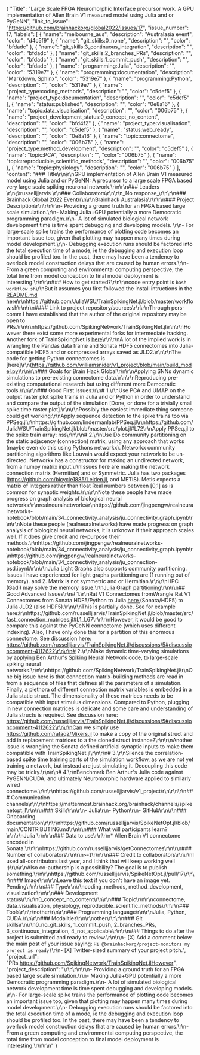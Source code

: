 {
  "Title": "Large Scale FPGA Neuromorphic Interface precursor work. A GPU implementation of Allen Brain V1 measured model using Julia and or PyGeNN",
  "link_to_issue": "https://github.com/brainhackorg/global2022/issues/17",
  "issue_number": 17,
  "labels": [
    {
      "name": "melbourne_aus",
      "description": "Australasia event",
      "color": "d4c5f9"
    },
    {
      "name": "git_skills:0_none",
      "description": "",
      "color": "bfdadc"
    },
    {
      "name": "git_skills:3_continuous_integration",
      "description": "",
      "color": "bfdadc"
    },
    {
      "name": "git_skills:2_branches_PRs",
      "description": "",
      "color": "bfdadc"
    },
    {
      "name": "git_skills:1_commit_push",
      "description": "",
      "color": "bfdadc"
    },
    {
      "name": "programming:Julia",
      "description": "",
      "color": "5319e7"
    },
    {
      "name": "programming:documentation",
      "description": "Markdown, Sphinx",
      "color": "5319e7"
    },
    {
      "name": "programming:Python",
      "description": "",
      "color": "5319e7"
    },
    {
      "name": "project_type:coding_methods",
      "description": "",
      "color": "c5def5"
    },
    {
      "name": "project_type:documentation",
      "description": "",
      "color": "c5def5"
    },
    {
      "name": "status:published",
      "description": "",
      "color": "0e8a16"
    },
    {
      "name": "topic:data_visualisation",
      "description": "",
      "color": "006b75"
    },
    {
      "name": "project_development_status:0_concept_no_content",
      "description": "",
      "color": "bfd4f2"
    },
    {
      "name": "project_type:visualisation",
      "description": "",
      "color": "c5def5"
    },
    {
      "name": "status:web_ready",
      "description": "",
      "color": "0e8a16"
    },
    {
      "name": "topic:connectome",
      "description": "",
      "color": "006b75"
    },
    {
      "name": "project_type:method_development",
      "description": "",
      "color": "c5def5"
    },
    {
      "name": "topic:PCA",
      "description": "",
      "color": "006b75"
    },
    {
      "name": "topic:reproducible_scientific_methods",
      "description": "",
      "color": "006b75"
    },
    {
      "name": "topic:physiology",
      "description": "",
      "color": "006b75"
    }
  ],
  "content": "### Title\r\n\r\nGPU implementation of Allen Brain V1 measured model using Julia and or PyGeNN: A precursor to a large scale FPGA based very large scale spiking neuronal network.\r\n\r\n### Leaders  \r\n@russelljjarvis \r\n### Collaborators\r\n\r\n_No response_\r\n\r\n### Brainhack Global 2022 Event\r\n\r\nBrainhack Australasia\r\n\r\n### Project Description\r\n\r\n\r\n- Providing a ground truth for an FPGA based large scale simulation.\r\n- Making Julia+GPU potentially a more Democratic programming paradigm.\r\n- A lot of simulated biological network development time is time spent debugging and developing models. \r\n- For large-scale spike trains the performance of plotting code becomes an important issue too, given that plotting may happen many times during model development.\r\n- Debugging execution runs should be factored into the total execution time of a mode, ie the debugging and execution loop should be profiled too. In the past, there may have been a tendency to overlook model construction delays that are caused by human errors.\r\n- From a green computing and environmental computing perspective, the total time from model conception to final model deployment is interesting.\r\n\r\n### How to get started?\r\n\r\ncode entry point is ```bash workflow.sh```\r\nBut it assumes you first followed the install intructions in the [README.md here](https://github.com/SpikingNetwork/TrainSpikingNet.jl\r\n)\r\nhttps://github.com/JuliaWSU/TrainSpikingNet.jl/blob/master/workflow.sh\r\n\r\n#### Link to project repository/sources\r\n\r\nThrough pers-comm I have established that the author of the original repository may be open to PRs.\r\n\r\nhttps://github.com/SpikingNetwork/TrainSpikingNet.jl\r\n\r\nHowever there exist some more experimental forks for intermediate hacking. Another fork of TrainSpikingNet is [here](https://github.com/JuliaWSU/TrainSpikingNet.jl)\r\n\r\nA lot of the implied work is in wrangling the Pandas data frame and Sonata HDF5 connectomes into Julia-compatible HDF5 and or compressed arrays saved as JLD2.\r\n\r\nThe code for getting Python connectomes is [here]\r\n(https://github.com/williamsnider/v1_project/blob/main/build_model.py)\r\n\r\n### Goals for Brain Hack Global\r\n\r\nApplying SNNs dynamic simulations to pre-existing connectome data.\r\n\r\nReproducing pre-existing computational research but using different more Democratic tools.\r\n\r\n### Good First Issues:\r\n# 1.\r\nUse PCA and UMAP on the output raster plot spike trains in Julia and or Python in order to understand and compare the output of the simulation [Done, or done for a trivially small spike time raster plot].\r\n\r\nPossibly the easiest immediate thing someone could get working:\r\nApply sequence detection to the spike trains too via PPSeq.jl\r\nhttps://github.com/lindermanlab/PPSeq.jl\r\nhttps://github.com/JuliaWSU/TrainSpikingNet.jl/blob/master/src/plot.jl#L72\r\nApply PPSeq.jl to the spike train array: nss\r\n\r\n# 2.\r\nUse Do community partitioning on the static adjacency (connection) matrix, using any approach that works (maybe even do this using Pythons networkx). Networkx community partitioning algorithms like Louvain would expect your network to be un-directed. Networkx has a constructor for making an undirected network, from a numpy matrix input.\r\nIssues here are making the network connection matrix (Hermitian) and or Symmetric. Julia has two packages (https://github.com/bicycle1885/Leiden.jl, and METIS). Metis expects a matrix of Integers rather than float Real numbers between [0,1] as is common for synaptic weights.\r\n\r\nNote these people have made progress on graph analysis of biological neural networks:\r\nrealneuralnetworks\r\nhttps://github.com/jingpengw/realneuralnetworks-notebook/blob/main/34_connectivity_analysis/ju_connectivity_graph.ipynb\r\n\r\nNote these people (realneuralnetworks) have made progress on graph analysis of biological neural networks, it is unknown if their approach scales well. If it does give credit and re-purpose their methods.\r\nhttps://github.com/jingpengw/realneuralnetworks-notebook/blob/main/34_connectivity_analysis/ju_connectivity_graph.ipynb\r\nhttps://github.com/jingpengw/realneuralnetworks-notebook/blob/main/34_connectivity_analysis/ju_connection-psd.ipynb\r\n\r\nJulia Light Graphs also supports community partitioning. Issues I have experienced for light graphs partitioning are (1 running out of memory). and 2. Matrix is not symmetric and or Hermitian.\r\n\r\nHPC (Gadi) may solve the memory issue.\r\n[Julia Graph partitioning](https://docs.juliahub.com/LightGraphs/Xm08G/1.3.5/community/#LightGraphs.label_propagation-Union%7BTuple%7BAbstractGraph%7BT%7D%7D,%20Tuple%7BT%7D,%20Tuple%7BAbstractGraph%7BT%7D,Any%7D%7D%20where%20T)\r\n\r\n## Good Advanced Issues\r\n# 1.\r\nRat V1 Connectomes fromWrangle Rat V1 Connectomes from Sonata HDF5/Python to Julia [here ](https://github.com/russelljjarvis/getConnectomes)(Sonata/HDF5) to Julia JLD2 (also HDF5).\r\n\r\nThis is partially done. See for example here:\r\nhttps://github.com/russelljjarvis/TrainSpikingNet.jl/blob/master/src/fast_connection_matrices.jl#L1_L67\r\n\r\nHowever, it would be good to compare this against the PyGeNN connectome (which uses different indexing). Also, I have only done this for a partition of this enormous connectome. See discussion here: https://github.com/russelljjarvis/TrainSpikingNet.jl/discussions/5#discussioncomment-4112622\r\n\r\n# 2.\r\nMake dynamic time-varying simulations by applying Ben Arthur's Spiking Neural Network code, to large-scale spiking neural networks.\r\n\r\nhttps://github.com/SpikingNetwork/TrainSpikingNet.jl\r\nOne big issue here is that connection matrix-building methods are read in from a sequence of files that defines all the parameters of a simulation. Finally, a plethora of different connection matrix variables is embedded in a Julia static struct. The dimensionality of these matrices needs to be compatible with input stimulus dimensions. Compared to Python, plugging in new connection matrices is delicate and some care and understanding of Julia structs is required. See discussion here: https://github.com/russelljjarvis/TrainSpikingNet.jl/discussions/5#discussioncomment-4112622\r\n\r\nCan we simply use https://github.com/rafaqz/Mixers.jl to make a copy of the original struct and add in replacement matrices to a the cloned struct instance?\r\n\r\nAnother issue is wrangling the Sonata defined artificial synaptic inputs to make them compatible with TrainSpikingNet.jl\r\n\r\n# 3.\r\nSilence the correlation-based spike time training parts of the simulation workflow, as we are not yet training a network, but instead are just simulating it. Decoupling this code may be tricky.\r\n\r\n# 4.\r\nBenchmark Ben Arthur's Julia code against PyGENN/CUDA, and ultimately Neuromorphic hardware applied to similarly wired connectome.\r\n\r\nhttps://github.com/russelljjarvis/v1_project\r\n\r\n\r\n### Communication channels\r\n\r\nhttps://mattermost.brainhack.org/brainhack/channels/spikenetopt.jl\r\n\r\n### Skills\r\n\r\n- Julia\r\n- Python\r\n- GitHub\r\n\r\n### Onboarding documentation\r\n\r\nhttps://github.com/russelljjarvis/SpikeNetOpt.jl/blob/main/CONTRIBUTING.md\r\n\r\n### What will participants learn?\r\n\r\nJulia \r\n\r\n### Data to use\r\n\r\n* Allen Brain V1 connectome encoded in Sonata.\r\n\r\nhttps://github.com/russelljjarvis/getConnectomes\r\n\r\n### Number of collaborators\r\n\r\n`>=1`\r\n\r\n### Credit to collaborators\r\n\r\nI used all-contributors last year, and I think that will keep working well :)\r\n\r\nAlso co-authorship is a possibility? The goal is to publish something.\r\n\r\nhttps://github.com/russelljjarvis/SpikeNetOpt.jl/pull/17\r\n\r\n### Image\r\n\r\nLeave this text if you don't have an image yet. Pending\r\n\r\n### Type\r\n\r\ncoding_methods, method_development, visualization\r\n\r\n### Development status\r\n\r\n0_concept_no_content\r\n\r\n### Topic\r\n\r\nconnectome, data_visualisation, physiology, reproducible_scientific_methods\r\n\r\n### Tools\r\n\r\nother\r\n\r\n### Programming language\r\n\r\nJulia, Python, CUDA.\r\n\r\n### Modalities\r\n\r\nother\r\n\r\n### Git skills\r\n\r\n0_no_git_skills, 1_commit_push, 2_branches_PRs, 3_continuous_integration, 4_not_applicable\r\n\r\n### Things to do after the project is submitted and ready to review.\r\n\r\n- [X] Add a comment below the main post of your issue saying: `Hi @brainhackorg/project-monitors my project is ready!`\r\n- [X] Twitter-sized summary of your project pitch.",
  "project_url": "PRs.https://github.com/SpikingNetwork/TrainSpikingNet.jlHowever",
  "project_description": "\r\n\r\n\r\n- Providing a ground truth for an FPGA based large scale simulation.\r\n- Making Julia+GPU potentially a more Democratic programming paradigm.\r\n- A lot of simulated biological network development time is time spent debugging and developing models. \r\n- For large-scale spike trains the performance of plotting code becomes an important issue too, given that plotting may happen many times during model development.\r\n- Debugging execution runs should be factored into the total execution time of a mode, ie the debugging and execution loop should be profiled too. In the past, there may have been a tendency to overlook model construction delays that are caused by human errors.\r\n- From a green computing and environmental computing perspective, the total time from model conception to final model deployment is interesting.\r\n\r\n"
}
